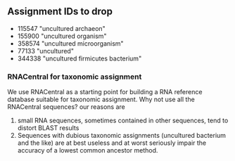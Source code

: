 ## Assignment IDs to drop

- 115547 "uncultured archaeon"
- 155900 "uncultured organism"
- 358574 "uncultured microorganism"
- 77133 "uncultured"
- 344338 "uncultured firmicutes bacterium"

### RNACentral for taxonomic assignment

We use RNACentral as a starting point for building a RNA reference database suitable for taxonomic assignment. Why not use all the RNACentral sequences? our reasons are

1. small RNA sequences, sometimes contained in other sequences, tend to distort BLAST results
2. Sequences with dubious taxonomic assignments (uncultured bacterium and the like) are at best useless and at worst seriously impair the accuracy of a lowest common ancestor method.
